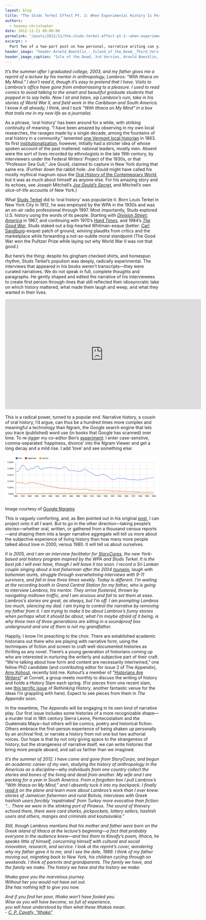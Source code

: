 ```yaml
---
layout: blog
title: "The Studs Terkel Effect Pt. 2: When Experimental History Is Personal History"
authors:
  - heaney-christopher
date: 2012-11-21 06:00:00
permalink: "/posts/2012/11/the-studs-terkel-effect-pt-2:-when-experimental-history-is-personal-history"
excerpt: >
  Part Two of a two-part post on how personal, narrative writing can yield insights for history as experimental, and perhaps more meaningful, as the tools of ‘digital humanities.’  
header_image: "header-Arnold_Boecklin_-_Island_of_the_Dead__Third_Version_Edit.jpg"
header_image_caption: "Isle of the Dead, 3rd Version, Arnold Boecklin, 1883."
---
```

<p class="alternate-voice"><i>
  It’s the summer after I graduated college, 2003, and my father gives me a reprint of a lecture by his mentor in anthropology, Lambros: “With Ithaca on My Mind.” I don’t read it, though it’s easy to pretend that I have. Visits to Lambros’s office have gone from embarrassing to a pleasure. I used to read comics to avoid talking to the smart and beautiful graduate students that popped in to say hello. Now I sit and listen, sip Lambros’s rum, take in his stories of World War II, and field work in the Caribbean and South America. I know it all already, I think, and I tuck “With Ithaca on My Mind” in a box that trails me in my new life as a journalist.
</i></p>

As a phrase, ‘oral history’ has been around for a while, with striking continuity of meaning. “I have been amazed by observing in my own local researches, the ravages made by a single decade, among the fountains of oral history in a community,” lamented [one Vermont local historian]( http://ohr.oxfordjournals.org/content/8/1/20.extract#) in 1863. Its first [institutionalization]( http://library.columbia.edu/indiv/ccoh.html), however, initially had a stricter idea of whose spoken account of the past mattered: national leaders, mostly men. Absent were the sort of lives recorded by ethnologists in the late 19th century, by interviewers under the Federal Writers’ Project of the 1930s, or that “Professor Sea Gull,” Joe Gould, claimed to capture in New York during that same era. (Further down the rabbit hole:  Joe Gould might have called his mostly mythical magnum opus the [Oral History of the Contemporary World](http://home.pacifier.com/~dkossy/gould.html), but it was as much about himself as anyone else. For his amazing story and its echoes, see Joseph Mitchell’s [_Joe Gould’s Secret_](http://www.amazon.com/Joe-Goulds-Secret-Joseph-Mitchell/dp/0375708049), and Mitchell’s own slice-of-life accounts of New York.)

What [Studs Terkel](http://www.studsterkel.org/) did to ‘oral history’ was popularize it. Born Louis Terkel in New York City in 1912, he was employed by the WPA in the 1930s and was an on-air radio professional through 1997. Most importantly, Studs explored U.S. history using the words of its people. Starting with [_Division Street: America_](http://www.studsterkel.org/dstreet.php) in 1967, and continuing with 1970’s [_Hard Times_](http://www.studsterkel.org/htimes.php), and 1984’s [_The Good War_](http://www.studsterkel.org/gwar.php), Studs staked out a big-hearted Whitman-esque (better: [Carl Sandburg](http://www.poets.org/poet.php/prmPID/28)-esque) patch of ground, winning plaudits from critics and the marketplace while forwarding a not-so-subtle moral standpoint (The Good War won the Pulitzer Prize while laying out why World War II was not that good.)

But here’s the thing: despite his gingham checked shirts, and homespun rhythm, Studs Terkel’s populism was deeply, radically experimental. The interviews that appeared in his books weren’t transcripts—they were curated narratives. We do not speak in full, complete thoughts and paragraphs. He gently shaped and edited the narrative of his interviewees to create first person through-lines that still reflected their idiosyncratic take on which history mattered, what made them laugh and weep, and what they wanted in their lives.

<iframe width="640" height="360" src="http://www.youtube.com/embed/DxEZ08v1hXM?rel=0" frameborder="0" allowfullscreen></iframe>

This is a radical power, turned to a popular end. Narrative history, a cousin of oral history, I’d argue, can thus be a hundred times more complex and meaningful a technology than Ngram, the Google search engine that lets you trace (published) word use (in books that Google has scanned) over time. To re-jigger my co-editor Ben’s [experiment](http://theappendix.net/blog/2012/11/tempora-mutantur:-between-experimental-and-narrative-history): I enter case-senstive, comma-separated ‘happiness, divorce’ into the Ngram Viewer and get a long decay and a mild rise. I add ‘love’ and see something else: 

<div class="inline-image">
  <a rel="lightbox" href="/images/blog/2012/11/Screen_Shot_2012-11-18_at_5.15.37_PM-large.png">
    <img src="/images/blog/2012/11/Screen_Shot_2012-11-18_at_5.15.37_PM-medium.png" width="640" alt="If you want" />
  </a>
  <p class="caption">
    <span class="credit">
      Image courtesy of <a href="http://books.google.com/ngrams/graph?content=love%2C+happiness%2C+divorce&year_start=1800&year_end=2000&corpus=15&smoothing=3&share=">Google Ngrams</a>
    </span>
  </p>
</div>

This is vaguely comforting, and, as Ben pointed out in his original [post](http://theappendix.net/blog/2012/11/tempora-mutantur:-between-experimental-and-narrative-history), I can project onto it all I want. But to go in the other direction—taking people’s stories—whether oral, written, or gathered from a thousand census reports—and shaping them into a larger narrative aggregate will tell us more about the subjective experience of living history than how many more people talked about love in 2000, versus 1980. It will tell us about ourselves.

<p class="alternate-voice"><i>
  It is 2005, and I am an interview facilitator for <a href="http://storycorps.org/">StoryCorps</a>, the new York-based oral history program inspired by the WPA and Studs Terkel. It is the best job I will ever have, though I will leave it too soon. I record a Sri Lankan couple singing about a lost fisherman after the 2004 <a href="http://www.prx.org/pieces/8167-storycorps-prianga-and-eranga-pieris#description">tsunami</a>, laugh with bohemian aunts, struggle through overwhelming interviews with 9-11 survivors, and fall in love three times weekly. Today is different. I’m waiting at the recording booth in Grand Central Station for my father, who is going to interview Lambros, his mentor. They arrive flustered, thrown by navigating midtown traffic, and I am anxious and fail to set them at ease. Lambros’s stories are great, as always, but I’m off. I am prompting Lambros too much, silencing my dad. I am trying to control the narrative by removing my father from it. I am trying to make it be about Lambros’s funny stories when perhaps what it should be about, what I’m maybe afraid of it being, is why three men of three generations are sitting in a soundproof box underground and one of them is not my grandfather.
</i></p>

Happily, I know I’m preaching to the choir. There are established academic historians out there who are playing with narrative form, using the techniques of fiction and screen to craft well-documented histories as thrilling as any novel. There’s a young generation of historians coming up who are interested in nurturing the writerly and subjective part of their craft. “We’re talking about how form and content are necessarily intertwined,” one fellow PhD candidate (and contributing editor for issue 2 of The Appendix), [Amy Kohout](https://twitter.com/amykohout), recently told me. Kohout’s a member of “[Historians Are Writers!](http://historiansarewriters.wordpress.com/)” at Cornell, a group meets monthly to discuss the writing of history and holds a History Slam each spring. (For pieces from one recent slam, see [this terrific issue](http://www.tandfonline.com/toc/rrhi20/16/1) of _Rethinking History_, another fantastic venue for the ideas I’m grappling with here). Expect to see pieces from them in _The Appendix_ soon.

In the meantime, _The Appendix_ will be engaging in its own kind of narrative play. Our first issue includes some histories of a more recognizable shape—a murder trial in 18th century Sierra Leone, Pentecostalism and the Guatemala Maya—but others will be comics, poetry and historical fiction. Others embrace the first-person experience of being shaken up personally by an archival find, or narrate a history from not one but two authorial voices. Our hope is that by not only giving space to the strangeness of history, but the strangeness of narrative itself, we can write histories that bring more people aboard, and sail us farther than we imagined.

<p class="alternate-voice"><i>
  It’s the summer of 2012. I have come and gone from StoryCorps, and begun an academic career of my own, studying the history of anthropology in the Americas as a discipline—why individuals from one country collect the stories and bones of the living and dead from another. My wife and I are packing for a year in South America. From a forgotten box I pull Lambros’s “With Ithaca on My Mind,” and I absently tuck it into my backpack. I finally <a href="http://cifas.us/material/ithaca-my-mind-anthropologists-journey">read it</a> on the plane and learn more about Lambros’s work than I ever knew: stories of Jamaican fishermen and rural Bolivia, interviews with Greek hashish users forcibly ‘repatriated’ from Turkey more evocative than fiction: “… There we were in the stinking port of Pirawus. The sound of thievery echoed there, there were card sharks, pickpockets, lottery sellers, hashish users and others, manges and criminals and koutsavakia.”
</i></p>

<p class="alternate-voice"><i>
  Still, though Lambros mentions that his mother and father were born on the Greek island of Ithaca at the lecture’s beginning—a fact that probably everyone in the audience knew—and ties them to Kavafy’s poem, Ithaca, he speaks little of himself, concerning himself with cultural and social innovation, research, and service. I look at the reprint’s cover, wondering why my father gave it to me, and I see the date, 1989. I think of my father moving out, migrating back to New York, his children cycling through on weekends. I think of parents and grandparents. The family we have, and the family we make. The history we have and the history we make:
</p>

<p class="alternate-voice">
  Ithaka gave you the marvelous journey.<br />
  Without her you would not have set out.<br />
  She has nothing left to give you now.<br />
</p>

<p class="alternate-voice">
  And if you find her poor, Ithaka won’t have fooled you.<br />
  Wise as you will have become, so full of experience,<br />
  you will have understood by then what these Ithakas mean.<br />
  - <a href="http://www.cavafy.com/poems/content.asp?id=74&cat=1">C. P. Cavafy, "Ithaka"</a>
</p>